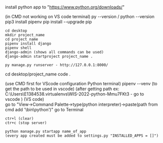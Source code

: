 install python app to "https://www.python.org/downloads/"

(in CMD not working on VS code terminal)
    py --version / python --version
    pip3 install pipenv 
    pip install --upgrade pip 

    cd desktop
    mkdir project_name
    cd project_name
    pipenv install django
    pipenv shell
    django-admin (shows all commands can be used)
    django-admin startproject project_name .

    py manage.py runserver - http://127.0.0.1:8000/

cd desktop/project_name code .

(use CMD first for VScode configuration Python terminal)
    pipenv --venv (to get the path to be used in vscode)
                (after getting path ex: C:\Users\E1384538\.virtualenvs\WIS-2022-python-Mmu7FKt3 - go to vscode )
(VS code)    
    go to "View->Command Palette->type(python interpreter)->paste(path from cmd add '\bin\python')"
    go to Terminal

    ctr+l (clear)
    ctr+c (stop server)

    python manage.py startapp name_of_app
    (every app created must be added to settings.py "INSTALLED_APPS = []")
    
